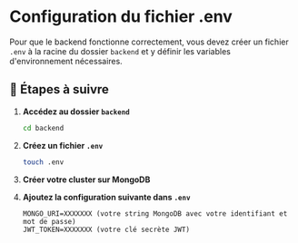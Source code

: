 # Configuration du fichier .env

Pour que le backend fonctionne correctement, vous devez créer un fichier `.env` à la racine du dossier `backend` et y définir les variables d'environnement nécessaires.

## 📌 Étapes à suivre

1. **Accédez au dossier `backend`**
   ```sh
   cd backend
   ```

2. **Créez un fichier `.env`**
   ```sh
   touch .env
   ```

4. **Créer votre cluster sur MongoDB**

5. **Ajoutez la configuration suivante dans `.env`**
   ```env
   MONGO_URI=XXXXXXX (votre string MongoDB avec votre identifiant et mot de passe)
   JWT_TOKEN=XXXXXXX (votre clé secrète JWT)
   ```

